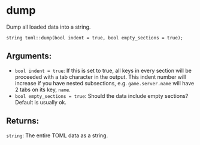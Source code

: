 # dump
Dump all loaded data into a string.

`string toml::dump(bool indent = true, bool empty_sections = true);`

## Arguments:
- `bool indent = true`: If this is set to true, all keys in every section will be proceeded with a tab character in the output. This indent number will increase if you have nested subsections, e.g. `game.server.name` will have 2 tabs on its key, `name`.
- `bool empty_sections = true`: Should the data include empty sections? Default is usually ok.

## Returns:
`string`: The entire TOML data as a string.
